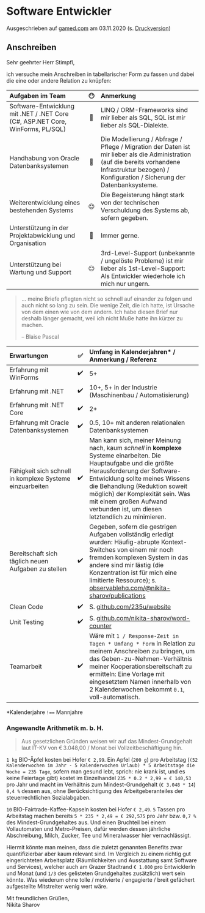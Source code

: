 # Software Entwickler

Ausgeschrieben auf [gamed.com](https://www.gamed.com/job-131-software-entwickler.php) am 03.11.2020 (s. [Druckversion](media/software-entwickler_gamed.pdf))

## Anschreiben

Sehr geehrter Herr Stimpfl,

ich versuche mein Anschreiben in tabellarischer Form zu fassen und dabei die eine oder andere Relation zu knüpfen:

|Aufgaben im Team|😶|Anmerkung|
|:--|:-:|:--|
|Software-Entwicklung mit .NET / .NET Core (C#, ASP.NET Core, WinForms, PL/SQL)|🙂|LINQ / ORM-Frameworks sind mir lieber als SQL, SQL ist mir lieber als SQL-Dialekte.|
|Handhabung von Oracle Datenbanksystemen|🙂|Die Modellierung / Abfrage / Pflege / Migration der Daten ist mir lieber als die Administration (auf die bereits vorhandene Infrastruktur bezogen) / Konfiguration / Sicherung der Datenbanksysteme.|
|Weiterentwicklung eines bestehenden Systems|😐|Die Begeisterung hängt stark von der technischen Verschuldung des Systems ab, sofern gegeben.| 
|Unterstützung in der Projektabwicklung und Organisation|🙂|Immer gerne.|
|Unterstützung bei Wartung und Support|😐|3rd-Level-Support (unbekannte / ungelöste Probleme) ist mir lieber als 1st-Level-Support: Als Entwickler wiederhole ich mich nur ungern.|

> … meine Briefe pflegten nicht so schnell auf einander zu folgen und auch nicht so lang zu sein. Die wenige Zeit, die ich hatte, ist Ursache von dem einen wie von dem andern. Ich habe diesen Brief nur deshalb länger gemacht, weil ich nicht Muße hatte ihn kürzer zu machen.
>
> – Blaise Pascal

|Erwartungen|✅|Umfang in Kalenderjahren* / Anmerkung / Referenz|
|:--|:-:|:--|
|Erfahrung mit WinForms|✔️|5+|
|Erfahrung mit .NET|✔️|10+, 5+ in der Industrie (Maschinenbau / Automatisierung)|
|Erfahrung mit .NET Core|✔️|2+|
|Erfahrung mit Oracle Datenbanksystemen|✔️|0.5, 10+ mit anderen relationalen Datenbanksystemen|
|Fähigkeit sich schnell in komplexe Systeme einzuarbeiten|✔️|Man kann sich, meiner Meinung nach, kaum *schnell* in **komplexe** Systeme einarbeiten. Die Hauptaufgabe und die größte Herausforderung der Software-Entwicklung sollte meines Wissens die Behandlung (Reduktion soweit möglich) der Komplexität sein. Was mit einem großen Aufwand verbunden ist, um diesen letztendlich zu minimieren.|
|Bereitschaft sich täglich neuen Aufgaben zu stellen|✔️|Gegeben, sofern die gestrigen Aufgaben vollständig erledigt wurden: Häufig-abrupte Kontext-Switches von einem mir noch fremden komplexen System in das andere sind mir lästig (die Konzentration ist für mich eine limitierte Ressource); s. [observablehq.com/@nikita-sharov/publications](https://observablehq.com/@nikita-sharov/publications)|
|Clean Code|✔️|S. [github.com/235u/website](https://github.com/235u/website)|
|Unit Testing|✔️|S. [github.com/nikita-sharov/word-counter](https://github.com/nikita-sharov/word-counter)|
|Teamarbeit|✔️|Wäre mit `1 / Response-Zeit in Tagen * Umfang * Form` in Relation zu meinem Anschreiben zu bringen, um das Geben-zu-Nehmen-Verhältnis meiner Kooperationsbereitschaft zu ermitteln: Eine Vorlage mit eingesetztem Namen innerhalb von 2 Kalenderwochen bekommt `0.1`, voll-automatisch.|

*Kalenderjahre `!==` Mannjahre

### Angewandte Arithmetik m. b. H.

> Aus gesetzlichen Gründen weisen wir auf das Mindest-Grundgehalt laut IT-KV von € 3.048,00 / Monat bei Vollzeitbeschäftigung hin.

`1 kg` BIO-Äpfel kosten bei Hofer `€ 2,99`. Ein Apfel (`200 g`) pro Arbeitstag (`(52 Kalenderwochen im Jahr - 5 Kalenderwochen Urlaub) * 5 Arbeitstage die Woche = 235 Tage`, sofern man gesund lebt, sprich: nie  krank ist, und es keine Feiertage gibt) kostet im Einzelhandel `235 * 0.2 * 2,99 = € 140,53` pro Jahr und macht im Verhältnis zum Mindest-Grundgehalt (`€ 3.048 * 14`) `0,4 %` dessen aus, ohne Berücksichtigung des Arbeitgeberanteiles der steuerrechtlichen Sozialabgaben.

`10` BIO-Fairtrade-Kaffee-Kapseln kosten bei Hofer `€ 2,49`. `5` Tassen pro Arbeitstag machen bereits `5 * 235 * 2,49 = € 292,575` pro Jahr bzw. `0,7 %` des Mindest-Grundgehaltes aus. Und einen Bruchteil bei einem Vollautomaten und Metro-Preisen, dafür werden dessen jährliche Abschreibung, Milch, Zucker, Tee und Mineralwasser hier vernachlässigt.

Hiermit könnte man meinen, dass die zuletzt genannten Benefits zwar quantifizierbar aber kaum relevant sind. Im Vergleich zu einem richtig gut eingerichteten Arbeitsplatz (Räumlichkeiten und Ausstattung samt Software und Services), welcher auch am Grazer Stadtrand `€ 1.000` pro EntwicklerIn und Monat (und `1/3` des gelisteten Grundgehaltes zusätzlich) wert sein könnte. Was wiederum ohne tolle / motivierte / engagierte / breit gefächert aufgestellte Mitstreiter wenig wert wäre.

Mit freundlichen Grüßen,  
Nikita Sharov
